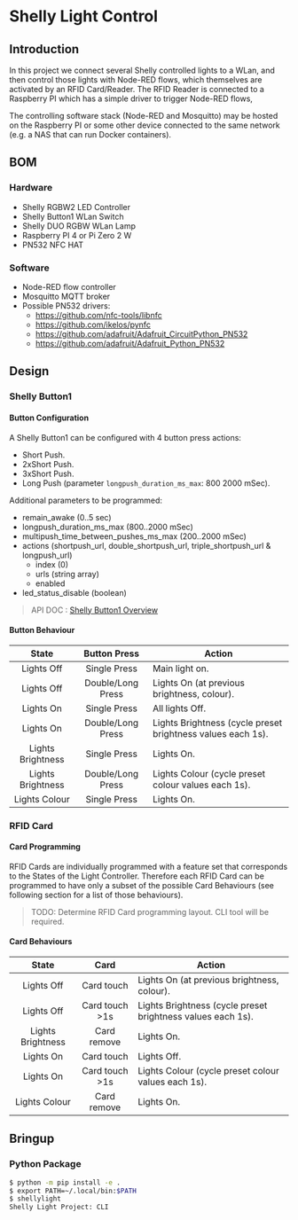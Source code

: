 # Shelly Light Control

## Introduction

In this project we connect several Shelly controlled lights to a WLan, and then control those lights with Node-RED flows, which themselves are activated by an RFID Card/Reader. The RFID Reader is connected to a Raspberry PI which has a simple driver to trigger Node-RED flows,

The controlling software stack (Node-RED and Mosquitto) may be hosted on the Raspberry PI or some other device connected to the same network (e.g. a NAS that can run Docker containers).



## BOM

### Hardware

* Shelly RGBW2 LED Controller
* Shelly Button1 WLan Switch
* Shelly DUO RGBW WLan Lamp
* Raspberry PI 4 or Pi Zero 2 W
* PN532 NFC HAT


### Software

* Node-RED flow controller
* Mosquitto MQTT broker
* Possible PN532 drivers:
  * https://github.com/nfc-tools/libnfc
  * https://github.com/ikelos/pynfc
  * https://github.com/adafruit/Adafruit_CircuitPython_PN532
  * https://github.com/adafruit/Adafruit_Python_PN532



## Design

### Shelly Button1

#### Button Configuration

A Shelly Button1 can be configured with 4 button press actions:

* Short Push.
* 2xShort Push.
* 3xShort Push.
* Long Push (parameter `longpush_duration_ms_max`: 800 2000 mSec).


Additional parameters to be programmed:

* remain_awake (0..5 sec)
* longpush_duration_ms_max (800..2000 mSec)
* multipush_time_between_pushes_ms_max (200..2000 mSec)
* actions (shortpush_url, double_shortpush_url, triple_shortpush_url & longpush_url)
  * index (0)
  * urls (string array)
  * enabled
* led_status_disable (boolean)


> API DOC : [Shelly Button1 Overview](https://shelly-api-docs.shelly.cloud/gen1/#shelly-button1-overview)

#### Button Behaviour

| State   | Button Press  | Action  |
|:-:|:-:|---|
| Lights Off | Single Press  | Main light on. |
| Lights Off | Double/Long Press  | Lights On (at previous brightness, colour). |
| Lights On | Single Press | All lights Off. |
| Lights On | Double/Long Press | Lights Brightness (cycle preset brightness values each 1s). |
| Lights Brightness  | Single Press | Lights On. |
| Lights Brightness | Double/Long Press | Lights Colour (cycle preset colour values each 1s). |
| Lights Colour | Single Press | Lights On. |


### RFID Card

#### Card Programming

RFID Cards are individually programmed with a feature set that corresponds to the States of the Light Controller. Therefore each RFID Card can  be programmed to have only a subset of the possible Card Behaviours (see following section for a list of those behaviours).

> TODO: Determine RFID Card programming layout. CLI tool will be required.


#### Card Behaviours

| State   | Card  | Action  |
|:-:|:-:|---|
| Lights Off | Card touch  | Lights On (at previous brightness, colour). |
| Lights Off | Card touch >1s  | Lights Brightness (cycle preset brightness values each 1s). |
| Lights Brightness  | Card remove | Lights On. |
| Lights On | Card touch | Lights Off. |
| Lights On | Card touch >1s | Lights Colour (cycle preset colour values each 1s). |
| Lights Colour | Card remove | Lights On. |



## Bringup

### Python Package

```bash
$ python -m pip install -e .
$ export PATH=~/.local/bin:$PATH
$ shellylight
Shelly Light Project: CLI
```